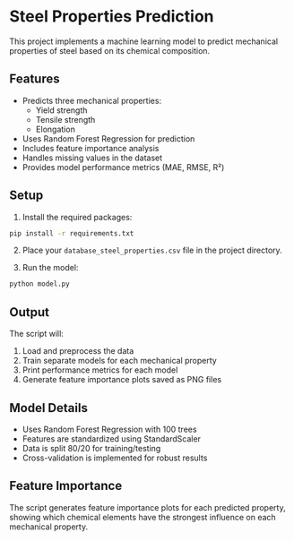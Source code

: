 # Steel Properties Prediction

This project implements a machine learning model to predict mechanical properties of steel based on its chemical composition.

## Features

- Predicts three mechanical properties:
  - Yield strength
  - Tensile strength
  - Elongation
- Uses Random Forest Regression for prediction
- Includes feature importance analysis
- Handles missing values in the dataset
- Provides model performance metrics (MAE, RMSE, R²)

## Setup

1. Install the required packages:
```bash
pip install -r requirements.txt
```

2. Place your `database_steel_properties.csv` file in the project directory.

3. Run the model:
```bash
python model.py
```

## Output

The script will:
1. Load and preprocess the data
2. Train separate models for each mechanical property
3. Print performance metrics for each model
4. Generate feature importance plots saved as PNG files

## Model Details

- Uses Random Forest Regression with 100 trees
- Features are standardized using StandardScaler
- Data is split 80/20 for training/testing
- Cross-validation is implemented for robust results

## Feature Importance

The script generates feature importance plots for each predicted property, showing which chemical elements have the strongest influence on each mechanical property.
